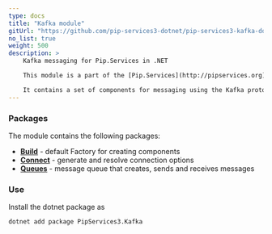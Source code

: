 ```yaml
---
type: docs
title: "Kafka module"
gitUrl: "https://github.com/pip-services3-dotnet/pip-services3-kafka-dotnet"
no_list: true
weight: 500
description: > 
    Kafka messaging for Pip.Services in .NET   

    This module is a part of the [Pip.Services](http://pipservices.org) polyglot microservices toolkit.

    It contains a set of components for messaging using the Kafka protocol. 
---
```


### Packages

The module contains the following packages:
- [**Build**](build) - default Factory for creating components
- [**Connect**](connect) - generate and resolve connection options
- [**Queues**](queues) - message queue that creates, sends and receives messages


### Use

Install the dotnet package as
```bash
dotnet add package PipServices3.Kafka
```
